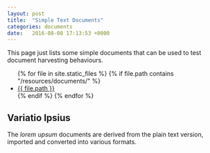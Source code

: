 ```yaml
---
layout: post
title:  "Simple Text Documents"
categories: documents
date:   2016-08-08 17:13:53 +0000
---
```


This page just lists some simple documents that can be used to test document harvesting behaviours. 

<ul>
{% for file in site.static_files %}
  {% if file.path contains "/resources/documents/" %}
     <li><a href="{{ site.baseurl }}{{ file.path }}">{{ file.path }}</a></li>
  {% endif %}
{% endfor %}
</ul>

## Variatio Ipsius ##

The _lorem upsum_ documents are derived from the plain text version, imported and converted into various formats.
